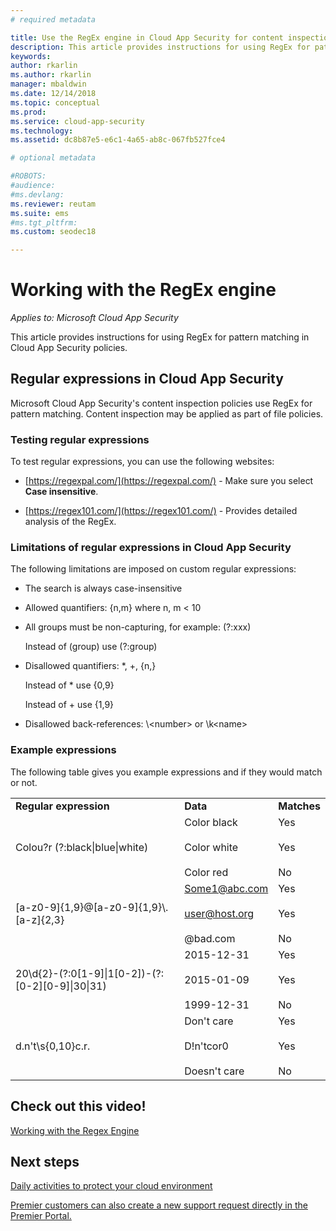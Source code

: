 ```yaml
---
# required metadata

title: Use the RegEx engine in Cloud App Security for content inspection policies
description: This article provides instructions for using RegEx for pattern matching in Cloud App Security policies.
keywords:
author: rkarlin
ms.author: rkarlin
manager: mbaldwin
ms.date: 12/14/2018
ms.topic: conceptual
ms.prod:
ms.service: cloud-app-security
ms.technology:
ms.assetid: dc8b87e5-e6c1-4a65-ab8c-067fb527fce4

# optional metadata

#ROBOTS:
#audience:
#ms.devlang:
ms.reviewer: reutam
ms.suite: ems
#ms.tgt_pltfrm:
ms.custom: seodec18

---
```

# Working with the RegEx engine

*Applies to: Microsoft Cloud App Security*
 
This article provides instructions for using RegEx for pattern matching in Cloud App Security policies.

## Regular expressions in Cloud App Security

Microsoft Cloud App Security's content inspection policies use RegEx for pattern matching. Content inspection may be applied as part of file policies.

### Testing regular expressions

To test regular expressions, you can use the following websites:  
  
- [https://regexpal.com/](https://regexpal.com/) - Make sure you select **Case insensitive**.  
  
- [https://regex101.com/](https://regex101.com/) - Provides detailed analysis of the RegEx.  

### Limitations of regular expressions in Cloud App Security

The following limitations are imposed on custom regular expressions:  
  
- The search is always case-insensitive  

- Allowed quantifiers: {n,m} where n, m < 10  
  
- All groups must be non-capturing, for example: (?:xxx)  
  
     Instead of (group) use (?:group)  
  
- Disallowed quantifiers: *, +, {n,}  
  
     Instead of * use {0,9}  
  
     Instead of + use {1,9}  
  
- Disallowed back-references: \\<number\> or \k\<name>  
  
### Example expressions  

The following table gives you example expressions and if they would match or not.

|                                                               |                                                               |                                    |
|---------------------------------------------------------------|---------------------------------------------------------------|------------------------------------|
|              <strong>Regular expression</strong>              |                     <strong>Data</strong>                     |      <strong>Matches</strong>      |
|            Colou?r (?:black&#124;blue&#124;white)             |   Color black<br /><br /> Color white<br /><br /> Color red   | Yes<br /><br /> Yes<br /><br /> No |
|           [a-z0-9]{1,9}@[a-z0-9]{1,9}\\.[a-z]{2,3}            | Some1@abc.com<br /><br /> user@host.org<br /><br /> @bad.com  | Yes<br /><br /> Yes<br /><br /> No |
| 20\d{2}-(?:0[1-9]&#124;1[0-2])-(?:[0-2][0-9]&#124;30&#124;31) |   2015-12-31<br /><br /> 2015-01-09<br /><br /> 1999-12-31    | Yes<br /><br /> Yes<br /><br /> No |
|                       d.n't\s{0,10}c.r.                       | Don't     care<br /><br /> D!n'tcor0<br /><br /> Doesn't care | Yes<br /><br /> Yes<br /><br /> No |

## Check out this video!

[Working with the Regex Engine](https://channel9.msdn.com/Shows/Microsoft-Security/Microsoft-Cloud-App-Security-Working-with-the-Regex-Engine)

## Next steps

[Daily activities to protect your cloud environment](daily-activities-to-protect-your-cloud-environment.md)   

[Premier customers can also create a new support request directly in the Premier Portal.](https://premier.microsoft.com/)  
  
